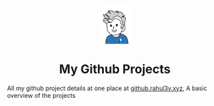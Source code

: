 <p align="center">
  <a href="https://github.rahul3v.xyz">
    <img alt="rahul3v" src="images/me.png" width="80" />
  </a>
</p>
<h1 align="center">
 My Github Projects
</h1>
<p>
  All my github project details at one place at <a href="https://github.rahul3v.xyz">github.rahul3v.xyz</a>, A basic overview of the projects
</p>
